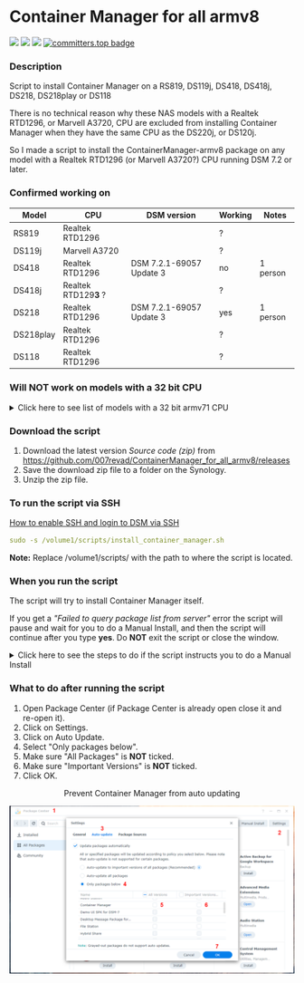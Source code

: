 # Container Manager for all armv8

<a href="https://github.com/007revad/ContainerManager_for_all_armv8/releases"><img src="https://img.shields.io/github/release/007revad/ContainerManager_for_all_armv8.svg"></a>
<a href="https://hits.seeyoufarm.com"><img src="https://hits.seeyoufarm.com/api/count/incr/badge.svg?url=https%3A%2F%2Fgithub.com%2F007revad%2FContainerManager_for_all_armv8&count_bg=%2379C83D&title_bg=%23555555&icon=&icon_color=%23E7E7E7&title=views&edge_flat=false"/></a>
[![](https://img.shields.io/static/v1?label=Sponsor&message=%E2%9D%A4&logo=GitHub&color=%23fe8e86)](https://github.com/sponsors/007revad)
[![committers.top badge](https://user-badge.committers.top/australia/007revad.svg)](https://user-badge.committers.top/australia/007revad)

### Description

Script to install Container Manager on a RS819, DS119j, DS418, DS418j, DS218, DS218play or DS118

There is no technical reason why these NAS models with a Realtek RTD1296, or Marvell A3720, CPU are excluded from installing Container Manager when they have the same CPU as the DS220j, or DS120j.

So I made a script to install the ContainerManager-armv8 package on any model with a Realtek RTD1296 (or Marvell A3720?) CPU running DSM 7.2 or later.

### Confirmed working on

| Model      | CPU | DSM version              | Working | Notes |
| ---------- |-----|--------------------------|---------|-------|
| RS819      | Realtek RTD1296 |  | ? |  |
| DS119j     | Marvell A3720 |  | ? |  |
| DS418      | Realtek RTD1296 | DSM 7.2.1-69057 Update 3 | no | 1 person |
| DS418j     | Realtek RTD129**3** ? |  | ? |  |
| DS218      | Realtek RTD1296 | DSM 7.2.1-69057 Update 3 | yes | 1 person |
| DS218play  | Realtek RTD1296 |  | ? |  |
| DS118      | Realtek RTD1296 |  | ? |  |

### Will NOT work on models with a 32 bit CPU

<details>
  <summary>Click here to see list of models with a 32 bit armv71 CPU</summary>

<br>

| Model      | CPU | Package Arch |  | uname -m | Working |
| ---------- |-----|--------------|--|----------|---------|
| DS419slim  | Marvell Armada 385 88F6820 | armada38x | 32 bit | armv71 | no |
| DS218j     | Marvell Armada 385 88F6820 | armada38x | 32 bit | armv71 | no |
| RS217      | Marvell Armada 385 88F6820 | armada38x | 32 bit | armv71 | no |
| RS816      | Marvell Armada 385 88F6820 | armada38x | 32 bit | armv71 | no |
| DS416slim  | Marvell Armada 385 88F6820 | armada38x | 32 bit | armv71 | no |
| DS416j     | Marvell Armada 385 88F6820 | armada38x | 32 bit | armv71 | no |
| DS216j     | Marvell Armada 385 88F6820 | armada38x | 32 bit | armv71 | no |
| DS216      | Marvell Armada 385 88F6820 | armada38x | 32 bit | armv71 | no |
| DS116      | Marvell Armada 385 88F6820 | armada38x | 32 bit | armv71 | no |

</details>

### Download the script

1. Download the latest version _Source code (zip)_ from https://github.com/007revad/ContainerManager_for_all_armv8/releases
2. Save the download zip file to a folder on the Synology.
3. Unzip the zip file.

### To run the script via SSH

[How to enable SSH and login to DSM via SSH](https://kb.synology.com/en-global/DSM/tutorial/How_to_login_to_DSM_with_root_permission_via_SSH_Telnet)

```YAML
sudo -s /volume1/scripts/install_container_manager.sh
```

**Note:** Replace /volume1/scripts/ with the path to where the script is located.

### When you run the script

The script will try to install Container Manager itself. 

If you get a _"Failed to query package list from server"_ error the script will pause and wait for you to do a Manual Install, and then the script will continue after you type **yes**. Do **NOT** exit the script or close the window.

<details>
  <summary>Click here to see the steps to do if the script instructs you to do a Manual Install</summary>

<br>

Steps to do a Manual Install if the scripts aks you to: <br>

1. Download the latest **ContainerManager-armv8** spk file from https://archive.synology.com/download/Package/ContainerManager
2. Open Package Center. If it is already open close it and re-open it.
3. Click on the Manual Install button.
4. Click on the Browse button.
5. Browse to where you saved the ContainerManager spk file.
6. Select the spk file and click Open.
7. Click Next and install Container Manager.
8. Close Package Center.
9. Return to the script window and type **yes** so the script can restore the correct model number.

<p align="center">Manual Install of Container Manager</p>
<p align="center"><img src="/images/package_manual_install.png"></p>

</details>

### What to do after running the script

1. Open Package Center (if Package Center is already open close it and re-open it).
2. Click on Settings.
3. Click on Auto Update.
4. Select "Only packages below".
5. Make sure "All Packages" is **NOT** ticked.
6. Make sure "Important Versions" is **NOT** ticked.
7. Click OK.

<p align="center">Prevent Container Manager from auto updating</p>
<p align="center"><img src="/images/disable_auto_updates.png"></p>
